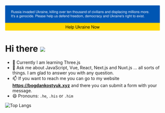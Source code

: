 [![SWUbanner](https://raw.githubusercontent.com/vshymanskyy/StandWithUkraine/main/banner2-no-action.svg)](https://stand-with-ukraine.pp.ua/)

# Hi there <img src="https://github.com/TheDudeThatCode/TheDudeThatCode/blob/master/Assets/Hi.gif" width="29">

<!-- Here are some ideas to get you started: -->

<!-- - 🔭 I’m currently working on rebuilding my website to Vue. -->
- 🌱 Currently I am learning Three.js
- 💬 Ask me about JavaScript, Vue, React, Next.js and Nuxt.js ... all sorts of things. I am glad to answer you with any question.
- 📫 If you want to reach me you can go to my website **https://bogdankostyuk.xyz** and there you can submit a form with your message.
- 😄 Pronouns: ```.he```, ```.his``` or ```.him```
<!--[![logotip4ik's github stats](https://github-readme-stats.vercel.app/api?username=logotip4ik)](https://github.com/logotip4ik/github-readme-stats)-->
![Top Langs](https://github-readme-stats-git-masterrstaa-rickstaa.vercel.app/api/top-langs/?username=logotip4ik)
